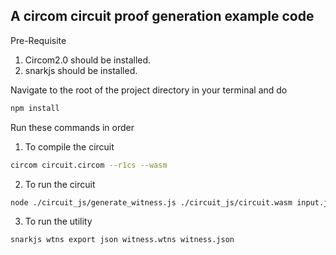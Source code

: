 ## A circom circuit proof generation example code

Pre-Requisite

1. Circom2.0 should be installed.
2. snarkjs should be installed.

Navigate to the root of the project directory in your terminal and do

```bash
npm install
```

Run these commands in order

1. To compile the circuit

```bash
circom circuit.circom --r1cs --wasm
```

2. To run the circuit

```bash
node ./circuit_js/generate_witness.js ./circuit_js/circuit.wasm input.json witness.wtns
```

3. To run the utility

```bash
snarkjs wtns export json witness.wtns witness.json
```
